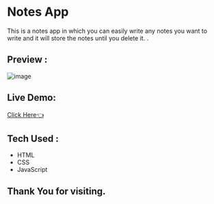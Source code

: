 # Notes App
This is a notes app in which you can easily write any notes you want to write and it will store the notes until you delete it. .

## Preview :

![image](https://github.com/user-attachments/assets/3c648fc4-8925-4d71-88fd-84736591af1d)

## Live Demo:
[Click Here👈](https://rv-notes.vercel.app)



## Tech Used :
- HTML
- CSS
- JavaScript

## Thank You for visiting.


